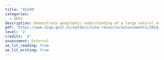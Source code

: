 ```yaml
---
title: '91240'
categories:
  - GEO2
description: Demonstrate geographic understanding of a large natural environment
pdf: 'https://www.nzqa.govt.nz/nqfdocs/ncea-resource/achievements/2019/as91240.pdf'
level: '2'
credits: '4'
assessment: External
ue_lit_reading: true
ue_lit_writing: true
---
```


